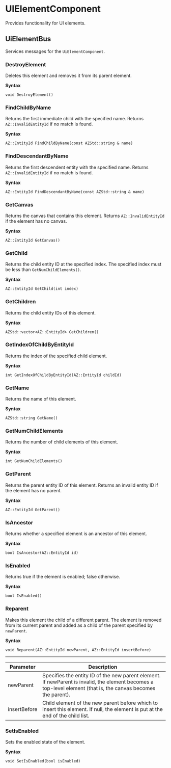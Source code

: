 # UIElementComponent<a name="lua-scripting-ces-api-ui-uielementcomponent"></a>

Provides functionality for UI elements\.

## UiElementBus<a name="lua-scripting-ces-api-ui-uielementcomponent-uielementbus"></a>

Services messages for the `UiElementComponent`\.

### DestroyElement<a name="lua-scripting-ces-api-ui-uielementcomponent-destroyelement"></a>

Deletes this element and removes it from its parent element\.

**Syntax**

```
void DestroyElement()
```

### FindChildByName<a name="lua-scripting-ces-api-ui-uielementcomponent-findchildbyname"></a>

Returns the first immediate child with the specified name\. Returns `AZ::InvalidEntityId` if no match is found\.

**Syntax**

```
AZ::EntityId FindChildByName(const AZStd::string & name)
```

### FindDescendantByName<a name="lua-scripting-ces-api-ui-uielementcomponent-finddescendantbyname"></a>

Returns the first descendent entity with the specified name\. Returns `AZ::InvalidEntityId` if no match is found\.

**Syntax**

```
AZ::EntityId FindDescendantByName(const AZStd::string & name)
```

### GetCanvas<a name="lua-scripting-ces-api-ui-uielementcomponent-getcanvas"></a>

Returns the canvas that contains this element\. Returns `AZ::InvalidEntityId` if the element has no canvas\.

**Syntax**

```
AZ::EntityId GetCanvas()
```

### GetChild<a name="lua-scripting-ces-api-ui-uielementcomponent-getchild"></a>

Returns the child entity ID at the specified index\. The specified index must be less than `GetNumChildElements()`\.

**Syntax**

```
AZ::EntityId GetChild(int index)
```

### GetChildren<a name="lua-scripting-ces-api-ui-uielementcomponent-getchildren"></a>

Returns the child entity IDs of this element\.

**Syntax**

```
AZStd::vector<AZ::EntityId> GetChildren()
```

### GetIndexOfChildByEntityId<a name="lua-scripting-ces-api-ui-uielementcomponent-getindexofchildbyentityid"></a>

Returns the index of the specified child element\.

**Syntax**

```
int GetIndexOfChildByEntityId(AZ::EntityId childId) 
```

### GetName<a name="lua-scripting-ces-api-ui-uielementcomponent-getname"></a>

Returns the name of this element\.

**Syntax**

```
AZStd::string GetName()
```

### GetNumChildElements<a name="lua-scripting-ces-api-ui-uielementcomponent-getnumchildelements"></a>

Returns the number of child elements of this element\.

**Syntax**

```
int GetNumChildElements()
```

### GetParent<a name="lua-scripting-ces-api-ui-uielementcomponent-getparent"></a>

Returns the parent entity ID of this element\. Returns an invalid entity ID if the element has no parent\.

**Syntax**

```
AZ::EntityId GetParent()
```

### IsAncestor<a name="lua-scripting-ces-api-ui-uielementcomponent-isancestor"></a>

Returns whether a specified element is an ancestor of this element\.

**Syntax**

```
bool IsAncestor(AZ::EntityId id)
```

### IsEnabled<a name="lua-scripting-ces-api-ui-uielementcomponent-isenabled"></a>

Returns true if the element is enabled; false otherwise\.

**Syntax**

```
bool IsEnabled()
```

### Reparent<a name="lua-scripting-ces-api-ui-uielementcomponent-reparent"></a>

Makes this element the child of a different parent\. The element is removed from its current parent and added as a child of the parent specified by `newParent`\. 

**Syntax**

```
void Reparent(AZ::EntityId newParent, AZ::EntityId insertBefore) 
```


****  

| Parameter | Description | 
| --- | --- | 
| newParent | Specifies the entity ID of the new parent element\. If newParent is invalid, the element becomes a top\-level element \(that is, the canvas becomes the parent\)\. | 
| insertBefore | Child element of the new parent before which to insert this element\. If null, the element is put at the end of the child list\. | 

### SetIsEnabled<a name="lua-scripting-ces-api-ui-uielementcomponent-setisenabled"></a>

Sets the enabled state of the element\.

**Syntax**

```
void SetIsEnabled(bool isEnabled)
```